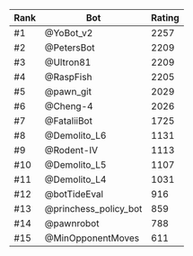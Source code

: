 Rank|Bot|Rating
---|---|---
#1|@YoBot_v2|2257
#2|@PetersBot|2209
#3|@Ultron81|2209
#4|@RaspFish|2205
#5|@pawn_git|2029
#6|@Cheng-4|2026
#7|@FataliiBot|1725
#8|@Demolito_L6|1131
#9|@Rodent-IV|1113
#10|@Demolito_L5|1107
#11|@Demolito_L4|1031
#12|@botTideEval|916
#13|@princhess_policy_bot|859
#14|@pawnrobot|788
#15|@MinOpponentMoves|611
